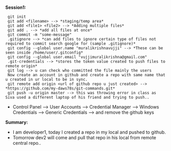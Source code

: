 **Session1:**

````
 git init
 git add <filename> --> *staging/temp area*
 git add <file1> <file2> --> *Adding multiple files*
 git add . --> *add all files at once*
 git commit -m "some-message"
 .gitignore --> *can add files to ignore certain type of files not required to commit search google for (sample .gitignore)*
 git config --global user.name "muralikrishnavujji" --> *These can be seen inside /home/user/.gitconfig*
 git config --global user.email "vujjimuralikrishna@gmail.com"
 .git-credentials --> *stores the token value created to push files to remote origin*
 git log --> u can check who committed the file mainly the users
 Now create an account in github and create a repo with same name that u created in ur local to be in sync.
 git remote add origin <url of github repo u just created> --> *https://github.com/my-daws78s/git-commands.git*
 git push -u origin master --> this was throwing error in class as Siva used a different laptop of his friend and trying to push..
 ````
 * Control Panel --> User Accounts --> Credential Manager --> Windows Credentials --> Generic Credentials --> and remove the github keys
 
 **Summary:**
 * I am developer1, today I created a repo in my local and pushed to github.
 * Tomorrow dev2 will come and pull that repo in his local from remote central repo..
